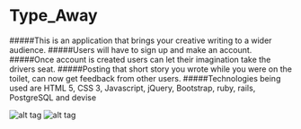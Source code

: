 # Type_Away


#####This is an application that brings your creative writing to a wider audience.
#####Users will have to sign up and make an account.
#####Once account is created users can let their imagination take the drivers seat.
#####Posting that short story you wrote while you were on the toilet, can now get feedback from other users.
#####Technologies being used are HTML 5, CSS 3, Javascript, jQuery, Bootstrap, ruby, rails, PostgreSQL and devise

![alt tag](http://i.imgur.com/ZmZEXqJ.png)
![alt tag](http://i.imgur.com/Dl57zPB.png)
